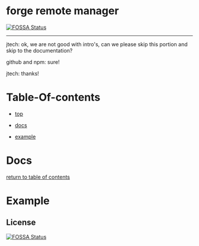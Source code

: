 # forge remote manager
[![FOSSA Status](https://app.fossa.io/api/projects/git%2Bgithub.com%2FJ-Tech-Foundation%2FFLRM.svg?type=shield)](https://app.fossa.io/projects/git%2Bgithub.com%2FJ-Tech-Foundation%2FFLRM?ref=badge_shield)


---

jtech: ok, we are not good with intro's, can we please skip this portion and skip to the documentation?

github and npm: sure!

jtech: thanks!

# Table-Of-contents

- [top](#forge-remote-manager)

- [docs](#docs)

- [example](#Example)

# Docs

[return to table of contents](#table-of-contents)

# Example


## License
[![FOSSA Status](https://app.fossa.io/api/projects/git%2Bgithub.com%2FJ-Tech-Foundation%2FFLRM.svg?type=large)](https://app.fossa.io/projects/git%2Bgithub.com%2FJ-Tech-Foundation%2FFLRM?ref=badge_large)